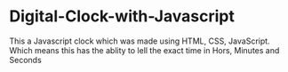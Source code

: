# Digital-Clock-with-Javascript

This a Javascript clock which was made using HTML, CSS, JavaScript. Which means this has the ablity to lell the exact time in Hors, Minutes and Seconds
